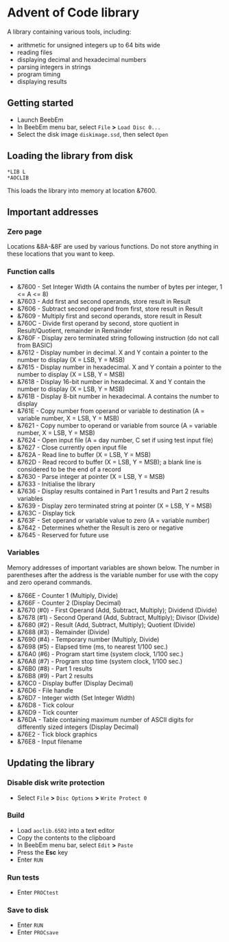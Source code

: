 # Advent of Code library

A library containing various tools, including:

* arithmetic for unsigned integers up to 64 bits wide
* reading files
* displaying decimal and hexadecimal numbers
* parsing integers in strings
* program timing
* displaying results

## Getting started

* Launch BeebEm
* In BeebEm menu bar, select `File` **>** `Load Disc 0...`
* Select the disk image `diskimage.ssd`, then select `Open`

## Loading the library from disk

```
*LIB L
*AOCLIB
```
This loads the library into memory at location &7600.

## Important addresses

### Zero page

Locations &8A-&8F are used by various functions. Do not store anything in these locations that you want to keep.

### Function calls

- &7600 - Set Integer Width (A contains the number of bytes per integer, 1 <= A <= 8)
- &7603 - Add first and second operands, store result in Result
- &7606 - Subtract second operand from first, store result in Result
- &7609 - Multiply first and second operands, store result in Result
- &760C - Divide first operand by second, store quotient in Result/Quotient, remainder in Remainder
- &760F - Display zero terminated string following instruction (do not call from BASIC)
- &7612 - Display number in decimal. X and Y contain a pointer to the number to display (X = LSB, Y = MSB)
- &7615 - Display number in hexadecimal. X and Y contain a pointer to the number to display (X = LSB, Y = MSB)
- &7618 - Display 16-bit number in hexadecimal. X and Y contain the number to display (X = LSB, Y = MSB)
- &761B - Display 8-bit number in hexadecimal. A contains the number to display
- &761E - Copy number from operand or variable to destination (A = variable number, X = LSB, Y = MSB)
- &7621 - Copy number to operand or variable from source (A = variable number, X = LSB, Y = MSB)
- &7624 - Open input file (A = day number, C set if using test input file)
- &7627 - Close currently open input file
- &762A - Read line to buffer (X = LSB, Y = MSB)
- &762D - Read record to buffer (X = LSB, Y = MSB); a blank line is considered to be the end of a record
- &7630 - Parse integer at pointer (X = LSB, Y = MSB)
- &7633 - Initialise the library
- &7636 - Display results contained in Part 1 results and Part 2 results variables
- &7639 - Display zero terminated string at pointer (X = LSB, Y = MSB)
- &763C - Display tick
- &763F - Set operand or variable value to zero (A = variable number)
- &7642 - Determines whether the Result is zero or negative
- &7645 - Reserved for future use

### Variables

Memory addresses of important variables are shown below. The number in parentheses after the address is the variable number for use with the copy and zero operand commands.

- &766E - Counter 1 (Multiply, Divide)
- &766F - Counter 2 (Display Decimal)
- &7670 (#0) - First Operand (Add, Subtract, Multiply); Dividend (Divide)
- &7678 (#1) - Second Operand (Add, Subtract, Multiply); Divisor (Divide)
- &7680 (#2) - Result (Add, Subtract, Multiply); Quotient (Divide)
- &7688 (#3) - Remainder (Divide)
- &7690 (#4) - Temporary number (Multiply, Divide)
- &7698 (#5) - Elapsed time (ms, to nearest 1/100 sec.)
- &76A0 (#6) - Program start time (system clock, 1/100 sec.)
- &76A8 (#7) - Program stop time (system clock, 1/100 sec.)
- &76B0 (#8) - Part 1 results
- &76B8 (#9) - Part 2 results
- &76C0 - Display buffer (Display Decimal)
- &76D6 - File handle
- &76D7 - Integer width (Set Integer Width)
- &76D8 - Tick colour
- &76D9 - Tick counter
- &76DA - Table containing maximum number of ASCII digits for differently sized integers (Display Decimal)
- &76E2 - Tick block graphics
- &76E8 - Input filename

## Updating the library

### Disable disk write protection

* Select `File` **>** `Disc Options` **>** `Write Protect 0`

### Build

* Load `aoclib.6502` into a text editor
* Copy the contents to the clipboard
* In BeebEm menu bar, select `Edit` **>** `Paste`
* Press the **Esc** key
* Enter `RUN`

### Run tests

* Enter `PROCtest`

### Save to disk

* Enter `RUN`
* Enter `PROCsave`
